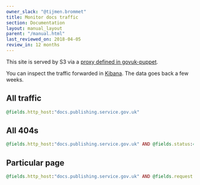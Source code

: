 ```yaml
---
owner_slack: "@tijmen.brommet"
title: Monitor docs traffic
section: Documentation
layout: manual_layout
parent: "/manual.html"
last_reviewed_on: 2018-04-05
review_in: 12 months
---
```


This site is served by S3 via a [proxy defined in govuk-puppet][proxy].

You can inspect the traffic forwarded in [Kibana][kibana]. The data goes back a few weeks.

## All traffic

```rb
@fields.http_host:"docs.publishing.service.gov.uk"
```

## All 404s

```rb
@fields.http_host:"docs.publishing.service.gov.uk" AND @fields.status:404
```

## Particular page

```rb
@fields.http_host:"docs.publishing.service.gov.uk" AND @fields.request:"/manual/emergency-publishing.html"
```

[proxy]: https://github.com/alphagov/govuk-puppet/blob/d9f32be24890a47e0ed7368efccec7fb70ecab50/modules/govuk/manifests/node/s_backend_lb.pp#L132-L139
[kibana]: https://kibana.publishing.service.gov.uk/
